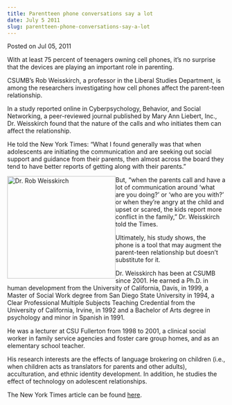 ```yaml
---
title: Parentteen phone conversations say a lot
date: July 5 2011
slug: parentteen-phone-conversations-say-a-lot
---
```





<span class="date">Posted on Jul 05, 2011    </span>
<p>With at least 75 percent of teenagers owning cell phones, it&#x2019;s
no surprise that the devices are playing an important role in
parenting.</p>
<p>CSUMB&#x2019;s Rob Weisskirch, a professor in the Liberal Studies
Department, is among the researchers investigating how cell phones
affect the parent-teen relationship.</p>
<p>In a study reported online in Cyberpsychology, Behavior, and
Social Networking, a peer-reviewed journal published by Mary Ann
Liebert, Inc., Dr. Weisskirch found that the nature of the calls
and who initiates them can affect the relationship.</p>
<p>He told the New York Times: &#x201C;What I found generally was that
when adolescents are initiating the communication and are seeking
out social support and guidance from their parents, then almost
across the board they tend to have better reports of getting along
with their parents.&#x201D;</p>
<p><img alt="Dr. Rob Weisskirch" src="http://news.csumb.edu/sites/default/files/65/attachments/news/images/rob_weisskirch.jpg" style="float:left; width:250px; height:236px">But, &#x201C;when the
parents call and have a lot of communication around &#x2018;what are you
doing?&#x2019; or &#x2018;who are you with?&#x2019; or when they&#x2019;re angry at the child
and upset or scared, the kids report more conflict in the family,&#x201D;
Dr. Weisskirch told the Times.</img></p>
<p>Ultimately, his study shows, the phone is a tool that may
augment the parent-teen relationship but doesn&#x2019;t substitute for
it.</p>
<p>Dr. Weisskirch has been at CSUMB since 2001. He earned a Ph.D.
in human development from the University of California, Davis, in
1999, a Master of Social Work degree from San Diego State
University in 1994, a Clear Professional Multiple Subjects Teaching
Credential from the University of California, Irvine, in 1992 and a
Bachelor of Arts degree in psychology and minor in Spanish in
1991.</p>
<p>He was a lecturer at CSU Fullerton from 1998 to 2001, a clinical
social worker in family service agencies and foster care group
homes, and as an elementary school teacher.</p>
<p>His research interests are the effects of language brokering on
children (i.e., when children acts as translators for parents and
other adults), acculturation, and ethnic identity development. In
addition, he studies the effect of technology on adolescent
relationships.</p>
<p>The New York Times article can be found <a href="http://well.blogs.nytimes.com/2011/07/01/what-cellphone-calls-say-about-parent-teenager-relations/#more-54921" rel="nofollow">here</a>.&#xA0;<br>
&#xA0;</br></p>





